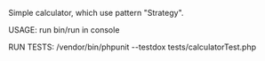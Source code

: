 Simple calculator, which use pattern "Strategy".

USAGE: run bin/run in console

RUN TESTS: /vendor/bin/phpunit --testdox tests/calculatorTest.php